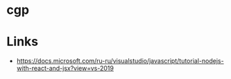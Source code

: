 # cgp

# Links 
 * https://docs.microsoft.com/ru-ru/visualstudio/javascript/tutorial-nodejs-with-react-and-jsx?view=vs-2019
